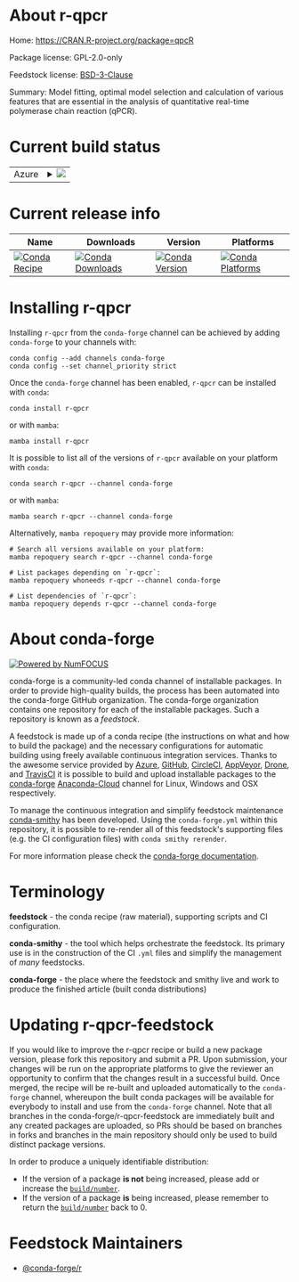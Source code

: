 About r-qpcr
============

Home: https://CRAN.R-project.org/package=qpcR

Package license: GPL-2.0-only

Feedstock license: [BSD-3-Clause](https://github.com/conda-forge/r-qpcr-feedstock/blob/main/LICENSE.txt)

Summary: Model fitting, optimal model selection and calculation of various features that are essential in the analysis of quantitative real-time polymerase chain reaction (qPCR).

Current build status
====================


<table>
    
  <tr>
    <td>Azure</td>
    <td>
      <details>
        <summary>
          <a href="https://dev.azure.com/conda-forge/feedstock-builds/_build/latest?definitionId=9786&branchName=main">
            <img src="https://dev.azure.com/conda-forge/feedstock-builds/_apis/build/status/r-qpcr-feedstock?branchName=main">
          </a>
        </summary>
        <table>
          <thead><tr><th>Variant</th><th>Status</th></tr></thead>
          <tbody><tr>
              <td>linux_64_r_base4.1</td>
              <td>
                <a href="https://dev.azure.com/conda-forge/feedstock-builds/_build/latest?definitionId=9786&branchName=main">
                  <img src="https://dev.azure.com/conda-forge/feedstock-builds/_apis/build/status/r-qpcr-feedstock?branchName=main&jobName=linux&configuration=linux_64_r_base4.1" alt="variant">
                </a>
              </td>
            </tr><tr>
              <td>linux_64_r_base4.2</td>
              <td>
                <a href="https://dev.azure.com/conda-forge/feedstock-builds/_build/latest?definitionId=9786&branchName=main">
                  <img src="https://dev.azure.com/conda-forge/feedstock-builds/_apis/build/status/r-qpcr-feedstock?branchName=main&jobName=linux&configuration=linux_64_r_base4.2" alt="variant">
                </a>
              </td>
            </tr><tr>
              <td>win_64</td>
              <td>
                <a href="https://dev.azure.com/conda-forge/feedstock-builds/_build/latest?definitionId=9786&branchName=main">
                  <img src="https://dev.azure.com/conda-forge/feedstock-builds/_apis/build/status/r-qpcr-feedstock?branchName=main&jobName=win&configuration=win_64_" alt="variant">
                </a>
              </td>
            </tr>
          </tbody>
        </table>
      </details>
    </td>
  </tr>
</table>

Current release info
====================

| Name | Downloads | Version | Platforms |
| --- | --- | --- | --- |
| [![Conda Recipe](https://img.shields.io/badge/recipe-r--qpcr-green.svg)](https://anaconda.org/conda-forge/r-qpcr) | [![Conda Downloads](https://img.shields.io/conda/dn/conda-forge/r-qpcr.svg)](https://anaconda.org/conda-forge/r-qpcr) | [![Conda Version](https://img.shields.io/conda/vn/conda-forge/r-qpcr.svg)](https://anaconda.org/conda-forge/r-qpcr) | [![Conda Platforms](https://img.shields.io/conda/pn/conda-forge/r-qpcr.svg)](https://anaconda.org/conda-forge/r-qpcr) |

Installing r-qpcr
=================

Installing `r-qpcr` from the `conda-forge` channel can be achieved by adding `conda-forge` to your channels with:

```
conda config --add channels conda-forge
conda config --set channel_priority strict
```

Once the `conda-forge` channel has been enabled, `r-qpcr` can be installed with `conda`:

```
conda install r-qpcr
```

or with `mamba`:

```
mamba install r-qpcr
```

It is possible to list all of the versions of `r-qpcr` available on your platform with `conda`:

```
conda search r-qpcr --channel conda-forge
```

or with `mamba`:

```
mamba search r-qpcr --channel conda-forge
```

Alternatively, `mamba repoquery` may provide more information:

```
# Search all versions available on your platform:
mamba repoquery search r-qpcr --channel conda-forge

# List packages depending on `r-qpcr`:
mamba repoquery whoneeds r-qpcr --channel conda-forge

# List dependencies of `r-qpcr`:
mamba repoquery depends r-qpcr --channel conda-forge
```


About conda-forge
=================

[![Powered by
NumFOCUS](https://img.shields.io/badge/powered%20by-NumFOCUS-orange.svg?style=flat&colorA=E1523D&colorB=007D8A)](https://numfocus.org)

conda-forge is a community-led conda channel of installable packages.
In order to provide high-quality builds, the process has been automated into the
conda-forge GitHub organization. The conda-forge organization contains one repository
for each of the installable packages. Such a repository is known as a *feedstock*.

A feedstock is made up of a conda recipe (the instructions on what and how to build
the package) and the necessary configurations for automatic building using freely
available continuous integration services. Thanks to the awesome service provided by
[Azure](https://azure.microsoft.com/en-us/services/devops/), [GitHub](https://github.com/),
[CircleCI](https://circleci.com/), [AppVeyor](https://www.appveyor.com/),
[Drone](https://cloud.drone.io/welcome), and [TravisCI](https://travis-ci.com/)
it is possible to build and upload installable packages to the
[conda-forge](https://anaconda.org/conda-forge) [Anaconda-Cloud](https://anaconda.org/)
channel for Linux, Windows and OSX respectively.

To manage the continuous integration and simplify feedstock maintenance
[conda-smithy](https://github.com/conda-forge/conda-smithy) has been developed.
Using the ``conda-forge.yml`` within this repository, it is possible to re-render all of
this feedstock's supporting files (e.g. the CI configuration files) with ``conda smithy rerender``.

For more information please check the [conda-forge documentation](https://conda-forge.org/docs/).

Terminology
===========

**feedstock** - the conda recipe (raw material), supporting scripts and CI configuration.

**conda-smithy** - the tool which helps orchestrate the feedstock.
                   Its primary use is in the construction of the CI ``.yml`` files
                   and simplify the management of *many* feedstocks.

**conda-forge** - the place where the feedstock and smithy live and work to
                  produce the finished article (built conda distributions)


Updating r-qpcr-feedstock
=========================

If you would like to improve the r-qpcr recipe or build a new
package version, please fork this repository and submit a PR. Upon submission,
your changes will be run on the appropriate platforms to give the reviewer an
opportunity to confirm that the changes result in a successful build. Once
merged, the recipe will be re-built and uploaded automatically to the
`conda-forge` channel, whereupon the built conda packages will be available for
everybody to install and use from the `conda-forge` channel.
Note that all branches in the conda-forge/r-qpcr-feedstock are
immediately built and any created packages are uploaded, so PRs should be based
on branches in forks and branches in the main repository should only be used to
build distinct package versions.

In order to produce a uniquely identifiable distribution:
 * If the version of a package **is not** being increased, please add or increase
   the [``build/number``](https://docs.conda.io/projects/conda-build/en/latest/resources/define-metadata.html#build-number-and-string).
 * If the version of a package **is** being increased, please remember to return
   the [``build/number``](https://docs.conda.io/projects/conda-build/en/latest/resources/define-metadata.html#build-number-and-string)
   back to 0.

Feedstock Maintainers
=====================

* [@conda-forge/r](https://github.com/conda-forge/r/)

